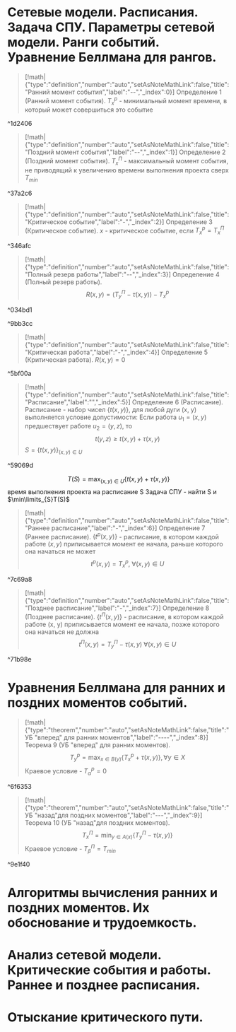 # Сетевые модели. Расписания. Задача СПУ. Параметры сетевой модели. Ранги событий. Уравнение Беллмана для рангов.
> [!math|{"type":"definition","number":"auto","setAsNoteMathLink":false,"title":"Ранний момент события","label":"--","_index":0}] Определение 1 (Ранний момент события).
> $T_{x}^p$ - минимальный момент времени, в который может совершиться это событие

^1d2406

> [!math|{"type":"definition","number":"auto","setAsNoteMathLink":false,"title":"Поздний момент события","label":"--","_index":1}] Определение 2 (Поздний момент события).
> $T_x^П$ - максимальный момент события, не приводящий к увеличению времени выполнения проекта сверх $T_{min}$

^37a2c6

> [!math|{"type":"definition","number":"auto","setAsNoteMathLink":false,"title":"Критическое событие","label":"-","_index":2}] Определение 3 (Критическое событие).
> $x$ - критическое событие, если $T_{x}^{p} = T_{x}^{П}$

^346afc

> [!math|{"type":"definition","number":"auto","setAsNoteMathLink":false,"title":"Полный резерв работы","label":"--","_index":3}] Определение 4 (Полный резерв работы).
> $$R(x, y) = (T_{y}^{П}-\tau(x, y)) - T_{x}^{p}$$

^034bd1

^9bb3cc
> [!math|{"type":"definition","number":"auto","setAsNoteMathLink":false,"title":"Критическая работа","label":"-","_index":4}] Определение 5 (Критическая работа).
> $R(x, y) = 0$

^5bf00a



> [!math|{"type":"definition","number":"auto","setAsNoteMathLink":false,"title":"Расписание","label":"","_index":5}] Определение 6 (Расписание).
> Расписание - набор чисел $\{t(x, y)\}$, для любой дуги (x, y) выполняется условие допустимости:
> Если работа $u_{1}= (x, y)$ предшествует работе $u_{2} = (y, z)$, то 
> $$t(y, z) \geqslant t(x, y)+\tau(x, y)$$
> $S = \{t(x, y)\}_{(x, y)\in U}$

^59069d

$$T(S) = \max_{(x, y)\in U}\{t(x, y)+\tau(x, y)\}$$ время выполнения проекта на расписание S 
Задача СПУ - найти S и $\min\limits_{S}T(S)$
> [!math|{"type":"definition","number":"auto","setAsNoteMathLink":false,"title":"Раннее расписание","label":"-","_index":6}] Определение 7 (Раннее расписание).
> $\{t^{p}(x, y)\}$ - расписание, в котором каждой работе $(x, y)$ приписывается момент ее начала, раньше которого она начаться не может $$t^{p}(x, y) = T_{x}^{p},\; \forall (x, y)\in U$$

^7c69a8

> [!math|{"type":"definition","number":"auto","setAsNoteMathLink":false,"title":"Позднее расписание","label":"-","_index":7}] Определение 8 (Позднее расписание).
> $\{t^{П}(x, y)\}$ - расписание, в котором каждой работе (x, y) приписывается момент ее начала, позже которого она начаться не должна
> $$t^{П}(x, y) = T_{y}^{П}-\tau(x, y)\; \forall (x, y)\in U$$

^71b98e


# Уравнения Беллмана для ранних и поздних моментов событий.
> [!math|{"type":"theorem","number":"auto","setAsNoteMathLink":false,"title":"УБ \"вперед\" для ранних моментов","label":"----","_index":8}] Теорема 9 (УБ "вперед" для ранних моментов).
> $$T_{y}^{р}= \max_{x\in B(y)}\{T_{x}^{р}+ \tau(x, y)\}, \forall y\in X$$
> Краевое условие - $T_{\alpha}^{р}=0$

^6f6353

> [!math|{"type":"theorem","number":"auto","setAsNoteMathLink":false,"title":"УБ \"назад\"для поздних моментов","label":"---","_index":9}] Теорема 10 (УБ "назад"для поздних моментов).
> $$T_{x}^{П}=\min_{y\in A(x)} \{T_{y}^{П}- \tau(x, y)\}$$
> Краевое условие - $T_{\beta}^{П}=T_{min}$

^9e1f40

# Алгоритмы вычисления ранних и поздних моментов. Их обоснование и трудоемкость.

# Анализ сетевой модели. Критические события и работы. Раннее и позднее расписания.

# Отыскание критического пути.

